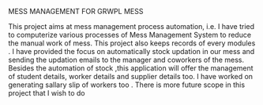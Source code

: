 MESS MANAGEMENT FOR GRWPL MESS

This project aims at mess management process automation, i.e. I have tried to computerize various processes of Mess Management System to reduce the manual work of mess. This project also keeps records of every modules .
I have provided the focus on automatically stock updation in our mess and sending the updation emails to the manager and coworkers of the mess.
Besides the automation of stock ,this application will offer the management of student details, worker details and supplier details too. I have worked on generating sallary slip of workers too . There is more future scope in this project that I wish to do 

